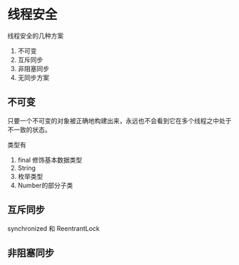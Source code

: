 # 线程安全
线程安全的几种方案
1. 不可变
2. 互斥同步
3. 非阻塞同步
4. 无同步方案

## 不可变
只要一个不可变的对象被正确地构建出来，永远也不会看到它在多个线程之中处于不一致的状态。

类型有
1. final 修饰基本数据类型
2. String
3. 枚举类型
4. Number的部分子类

## 互斥同步
synchronized 和 ReentrantLock

## 非阻塞同步

